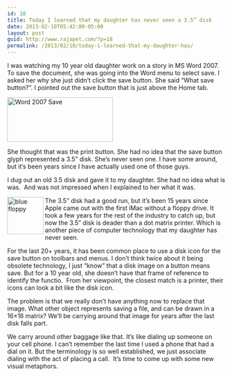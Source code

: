 ```yaml
---
id: 18
title: Today I learned that my daughter has never seen a 3.5” disk
date: 2013-02-10T05:42:00-05:00
layout: post
guid: http://www.rajapet.com/?p=18
permalink: /2013/02/10/today-i-learned-that-my-daughter-has/
---
```

I was watching my 10 year old daughter work on a story in MS Word 2007. To save the document, she was going into the Word menu to select save. I asked her why she just didn’t click the save button. She said “What save button?”. I pointed out the save button that is just above the Home tab.

[<img loading="lazy" title="Word 2007 Save" border="0" alt="Word 2007 Save" src="https://i2.wp.com/lh4.ggpht.com/-cwUU_pp__4o/URczNWSTwcI/AAAAAAAAADE/jGomxp3e-ho/Word%2525202007%252520Save_thumb.png?resize=244%2C103" width="244" height="103"  data-recalc-dims="1" />](https://i0.wp.com/lh5.ggpht.com/-MWkg7SGokI8/URczNEgld5I/AAAAAAAAAC8/GPlXZBcy2KI/s1600-h/Word%2525202007%252520Save%25255B2%25255D.png)

She thought that was the print button. She had no idea that the save button glyph represented a 3.5” disk. She’s never seen one. I have some around, but it’s been years since I have actually used one of those guys.

I dug out an old 3.5 disk and gave it to my daughter. She had no idea what is was.  And was not impressed when I explained to her what it was.

[<img loading="lazy" title="blue floppy" border="0" alt="blue floppy" align="left" src="https://i0.wp.com/lh4.ggpht.com/-eLwjlwSmqV0/URczOXTbrSI/AAAAAAAAADU/Jkg0Yt62DF8/blue%252520floppy_thumb%25255B2%25255D.png?resize=84%2C86" width="84" height="86"  data-recalc-dims="1" />](https://i2.wp.com/lh3.ggpht.com/-vd86U1-MMR4/URczNwRU4fI/AAAAAAAAADM/G7wjNz3NwIA/s1600-h/blue%252520floppy%25255B4%25255D.png)

The 3.5” disk had a good run, but it’s been 15 years since Apple came out with the first iMac without a floppy drive. It took a few years for the rest of the industry to catch up, but now the 3.5” disk is deader than a dot matrix printer. Which is another piece of computer technology that my daughter has never seen.  

For the last 20+ years, it has been common place to use a disk icon for the save button on toolbars and menus. I don’t think twice about it being obsolete technology, I just “know” that a disk image on a button means save. But for a 10 year old, she doesn’t have that frame of reference to identify the functio.  From her viewpoint, the closest match is a printer, their icons can look a bit like the disk icon.

The problem is that we really don’t have anything now to replace that image. What other object represents saving a file, and can be drawn in a 16&#215;16 matrix? We’ll be carrying around that image for years after the last disk falls part.  

We carry around other baggage like that. It’s like dialing up someone on your cell phone. I can’t remember the last time I used a phone that had a dial on it. But the terminology is so well established, we just associate dialing with the act of placing a call.  It’s time to come up with some new visual metaphors.